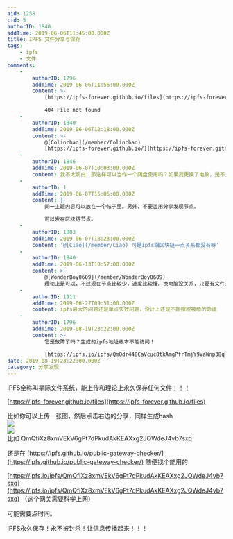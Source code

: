 ```yaml
---
aid: 1258
cid: 5
authorID: 1840
addTime: 2019-06-06T11:45:00.000Z
title: IPFS 文件分享与保存
tags:
    - ipfs
    - 文件
comments:
    -
        authorID: 1796
        addTime: 2019-06-06T11:56:00.000Z
        content: >-
            [https://ipfs-forever.github.io/files](https://ipfs-forever.github.io/files)  

            404 File not found
    -
        authorID: 1840
        addTime: 2019-06-06T12:18:00.000Z
        content: >-
            @[Colinchao](/member/Colinchao)
            [https://ipfs-forever.github.io/](https://ipfs-forever.github.io/)
    -
        authorID: 1846
        addTime: 2019-06-07T10:03:00.000Z
        content: 我不太明白，那这样可以当作一个网盘使用吗？如果我更换了电脑，是不是就不能找到以往的文件列表了？
    -
        authorID: 1
        addTime: 2019-06-07T15:05:00.000Z
        content: |-
            同一主题内容可以放在一个帖子里。另外，不要滥用分享发现节点。

            可以发在区块链节点。
    -
        authorID: 1803
        addTime: 2019-06-07T18:23:00.000Z
        content: '@[Ciao](/member/Ciao) 可是ipfs跟区块链一点关系都没有呀'
    -
        authorID: 1840
        addTime: 2019-06-13T10:57:00.000Z
        content: >-
            @[WonderBoy0609](/member/WonderBoy0609)
            理论上是可以，不过现在节点比较少，速度比较慢。换电脑没关系，只要有文件对应hash值，任一联网电脑都可访问。
    -
        authorID: 1911
        addTime: 2019-06-27T09:51:00.000Z
        content: ipfs最大的问题还是单点失效问题，设计上还是不能摆脱被墙的命运
    -
        authorID: 1796
        addTime: 2019-08-19T23:22:00.000Z
        content: >-
            它是故障了吗？生成的ipfs地址根本不能访问！  

            [https://ipfs.io/ipfs/QmQdr448CaVcuc8tkAmgPfrTmjY9VaWnp38qKqSLUto2Az](https://ipfs.io/ipfs/QmQdr448CaVcuc8tkAmgPfrTmjY9VaWnp38qKqSLUto2Az)
date: 2019-08-19T23:22:00.000Z
category: 分享发现
---
```


IPFS全称叫星际文件系统，能上传和理论上永久保存任何文件！！！

[https://ipfs-forever.github.io/files](https://ipfs-forever.github.io/files)

比如你可以上传一张图，然后点击右边的分享，同样生成hash  
![](https://telegra.ph/file/d104cf26f4189e2395141.png)  
![](https://telegra.ph/file/a74d44affa6807718ba0f.png)  
比如 QmQfiXz8xmVEkV6gPt7dPkudAkKEAXxg2JQWdeJ4vb7sxq

还是在 [https://ipfs.github.io/public-gateway-checker/](https://ipfs.github.io/public-gateway-checker/) 随便找个能用的

[https://ipfs.io/ipfs/QmQfiXz8xmVEkV6gPt7dPkudAkKEAXxg2JQWdeJ4vb7sxq](https://ipfs.io/ipfs/QmQfiXz8xmVEkV6gPt7dPkudAkKEAXxg2JQWdeJ4vb7sxq) （这个网关需要科学上网）

可能需要点时间。

IPFS永久保存！永不被封杀！让信息传播起来！！！
